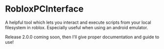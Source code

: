 # RobloxPCInterface

A helpful tool which lets you interact and execute scripts from your local filesystem in roblox. Especially useful when using an android emulator.

Release 2.0.0 coming soon, then I'll give proper documentation and guide to use!

